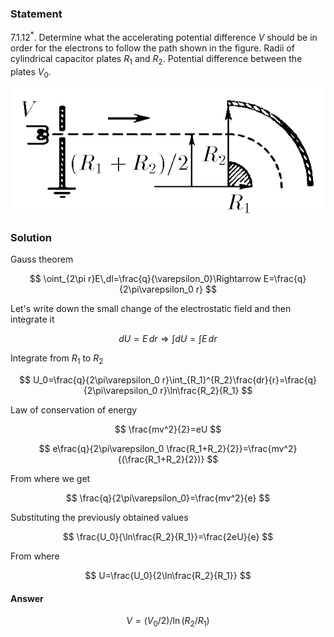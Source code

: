 ###  Statement

$7.1.12^*.$ Determine what the accelerating potential difference $V$ should be in order for the electrons to follow the path shown in the figure. Radii of cylindrical capacitor plates $R_1$ and $R_2$. Potential difference between the plates $V_0$.

![ For problem $7.1.12^*$ |627x253, 39%](../../img/7.1.12/statement.png)

### Solution

Gauss theorem

$$
\oint_{2\pi r}E\,dl=\frac{q}{\varepsilon_0}\Rightarrow E=\frac{q}{2\pi\varepsilon_0 r}
$$

Let's write down the small change of the electrostatic field and then integrate it

$$
dU=E \,dr\Rightarrow \int dU=\int E \,dr
$$

Integrate from $R_1$ to $R_2$

$$
U_0=\frac{q}{2\pi\varepsilon_0 r}\int_{R_1}^{R_2}\frac{dr}{r}=\frac{q}{2\pi\varepsilon_0 r}\ln\frac{R_2}{R_1}
$$

Law of conservation of energy

$$
\frac{mv^2}{2}=eU
$$

$$
e\frac{q}{2\pi\varepsilon_0 \frac{R_1+R_2}{2}}=\frac{mv^2}{(\frac{R_1+R_2}{2})}
$$

From where we get

$$
\frac{q}{2\pi\varepsilon_0}=\frac{mv^2}{e}
$$

Substituting the previously obtained values

$$
\frac{U_0}{\ln\frac{R_2}{R_1}}=\frac{2eU}{e}
$$

From where

$$
U=\frac{U_0}{2\ln\frac{R_2}{R_1}}
$$

#### Answer

$$
V=(V_0/2)/\ln(R_2/R_1)
$$
